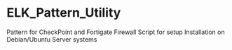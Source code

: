 # ELK_Pattern_Utility

Pattern for CheckPoint and Fortigate Firewall
Script for setup Installation on Debian/Ubuntu Server systems
